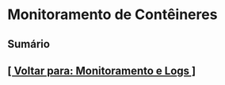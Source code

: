 # Monitoramento de Contêineres

## Sumário



## [[ Voltar para: Monitoramento e Logs ]](../monitoramento-logs.md)